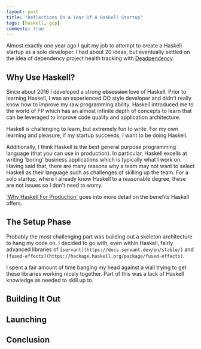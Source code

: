 ```yaml
---
layout: post
title: "Reflections On A Year Of A Haskell Startup"
tags: [haskell, gcp]
comments: true
---
```


Almost exactly one year ago I quit my job to attempt to create a Haskell startup as a solo developer. I had about 20 ideas, but eventually settled on the idea of dependency project health tracking with [Deadpendency](https://deadpendency.com/).

## Why Use Haskell?

Since about 2016 I developed a strong ~~obsession~~ love of Haskell. Prior to learning Haskell, I was an experienced OO style developer and didn't really know how to improve my raw programming ability. Haskell introduced me to the world of FP which has an almost infinite depth of concepts to learn that can be leveraged to improve code quality and application architecture.

Haskell is challenging to learn, but extremely fun to write. For my own learning and pleasure, if my startup succeeds, I want to be doing Haskell.

Additionally, I think Haskell is the best general purpose programming language (that you can use in production). In particular, Haskell excells at writing 'boring' business applications which is typically what I work on. Having said that, there are many reasons why a team may not want to select Haskell as their language such as challenges of skilling up the team. For a solo startup, where I already know Haskell to a reasonable degree, these are not issues so I don't need to worry.

['Why Haskell For Production'](https://www.foxhound.systems/blog/why-haskell-for-production/) goes into more detail on the benefits Haskell offers.

## The Setup Phase

Probably the most challenging part was building out a skeleton architecture to hang my code on. I decided to go with, even within Haskell, fairly advanced libraries of `[servant](https://docs.servant.dev/en/stable/)` and `[fused-effects](https://hackage.haskell.org/package/fused-effects)`.

I spent a fair amount of time banging my head against a wall trying to get these libraries working nicely together. Part of this was a lack of Haskell knowledge as needed to skill up to.

## Building It Out

## Launching

## Conclusion
